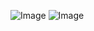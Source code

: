 ![Image](https://github.com/user-attachments/assets/8796b7d8-0887-408c-9878-4899280479b0)
![Image](https://github.com/user-attachments/assets/38c7a85c-b24b-42ff-93f6-258b26a968ff)
